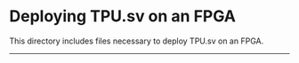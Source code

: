 # Deploying TPU.sv on an FPGA

This directory includes files necessary to deploy TPU.sv on an FPGA.

---